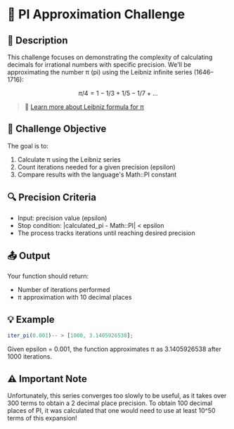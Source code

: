 # 🎯 PI Approximation Challenge

## 📝 Description

This challenge focuses on demonstrating the complexity of calculating decimals for irrational numbers with specific precision. We'll be approximating the number π (pi) using the Leibniz infinite series (1646–1716):

```math
π/4 = 1 - 1/3 + 1/5 - 1/7 + ...
```

> 🔗 [Learn more about Leibniz formula for π](http://en.wikipedia.org/wiki/Leibniz_formula_for_%CF%80)

## 🎯 Challenge Objective

The goal is to:

1. Calculate π using the Leibniz series
2. Count iterations needed for a given precision (epsilon)
3. Compare results with the language's Math::PI constant

## 🔍 Precision Criteria

- Input: precision value (epsilon)
- Stop condition: |calculated_pi - Math::PI| < epsilon
- The process tracks iterations until reaching desired precision

## 📤 Output

Your function should return:

- Number of iterations performed
- π approximation with 10 decimal places

## 💡 Example

```typescript
iter_pi(0.001)-- > [1000, 3.1405926538];
```

Given epsilon = 0.001, the function approximates π as 3.1405926538 after 1000 iterations.

## ⚠️ Important Note

Unfortunately, this series converges too slowly to be useful, as it takes over 300 terms to obtain a 2 decimal place precision. To obtain 100 decimal places of PI, it was calculated that one would need to use at least 10^50 terms of this expansion!

